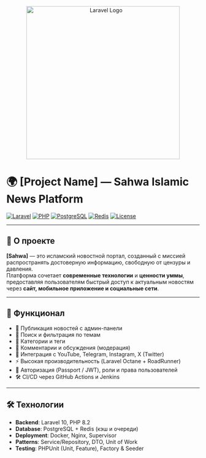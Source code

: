 <p align="center"><a href="https://laravel.com" target="_blank"><img src="https://raw.githubusercontent.com/laravel/art/master/logo-lockup/5%20SVG/2%20CMYK/1%20Full%20Color/laravel-logolockup-cmyk-red.svg" width="400" alt="Laravel Logo"></a></p>

# 🌍 [Project Name] — Sahwa Islamic News Platform

[![Laravel](https://img.shields.io/badge/Laravel-10.x-red?logo=laravel)](https://laravel.com/)
[![PHP](https://img.shields.io/badge/PHP-8.2-blue?logo=php)](https://www.php.net/)
[![PostgreSQL](https://img.shields.io/badge/PostgreSQL-15-%23336791?logo=postgresql)](https://www.postgresql.org/)
[![Redis](https://img.shields.io/badge/Redis-Cache-%23DD0031?logo=redis)](https://redis.io/)
[![License](https://img.shields.io/badge/license-MIT-green.svg)](LICENSE)

---

## 📖 О проекте

**[Sahwa]** — это исламский новостной портал, созданный с миссией распространять достоверную информацию, свободную от цензуры и давления.  
Платформа сочетает **современные технологии** и **ценности уммы**, предоставляя пользователям быстрый доступ к актуальным новостям через **сайт, мобильное приложение и социальные сети**.

---

## 🚀 Функционал
- 📡 Публикация новостей с админ-панели  
- 🔎 Поиск и фильтрация по темам  
- 📰 Категории и теги  
- 💬 Комментарии и обсуждения (модерация)  
- 📱 Интеграция с YouTube, Telegram, Instagram, X (Twitter)  
- ⚡️ Высокая производительность (Laravel Octane + RoadRunner)  
- 🔐 Авторизация (Passport / JWT), роли и права пользователей  
- 🛠 CI/CD через GitHub Actions и Jenkins  

---

## 🛠️ Технологии
- **Backend**: Laravel 10, PHP 8.2  
- **Database**: PostgreSQL + Redis (кэш и очереди)  
- **Deployment**: Docker, Nginx, Supervisor  
- **Patterns**: Service/Repository, DTO, Unit of Work  
- **Testing**: PHPUnit (Unit, Feature), Factory & Seeder  

